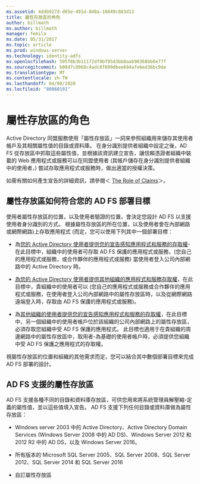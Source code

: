 ```yaml
---
ms.assetid: 4ddb927d-d65e-491d-840a-16049c083d13
title: 屬性存放區的角色
author: billmath
ms.author: billmath
manager: femila
ms.date: 05/31/2017
ms.topic: article
ms.prod: windows-server
ms.technology: identity-adfs
ms.openlocfilehash: 595f0b3b11172df9bf95d3bb8aab90368bb0e77f
ms.sourcegitcommit: b00d7c8968c4adc8f699dbee694afe6ed36bc9de
ms.translationtype: MT
ms.contentlocale: zh-TW
ms.lasthandoff: 04/08/2020
ms.locfileid: "80860191"
---
```

# <a name="the-role-of-attribute-stores"></a>屬性存放區的角色
Active Directory 同盟服務使用「屬性存放區」一詞來參照組織用來儲存其使用者帳戶及其相關屬性值的目錄或資料庫。 在身分識別提供者組織中設定之後，AD FS 從存放區中抓取這些屬性值，並根據該資訊建立宣告，讓信賴憑證者組織中裝載的 Web 應用程式或服務可以在同盟使用者 \(其帳戶儲存在身分識別提供者組織中的使用者，\) 嘗試存取應用程式或服務時，做出適當的授權決策。  
  
如需有關如何產生宣告的詳細資訊，請參閱＜ [The Role of Claims](The-Role-of-Claims.md)＞。  
  
## <a name="how-attribute-stores-fit-in-with-your-ad-fs-deployment-goals"></a>屬性存放區如何符合您的 AD FS 部署目標  
使用者屬性存放區的位置，以及使用者驗證的位置，會決定您設計 AD FS 以支援使用者身分識別的方式。 根據屬性存放區的所在位置，以及使用者會在內部網路或網際網路\)上存取應用程式 \(而定，您可以使用下列其中一個部署目標：  
  
-   為[您的 Active Directory 使用者提供您的宣告感知應用程式和服務的存取權](https://technet.microsoft.com/library/dd807071.aspx)-在此目標中，組織中的使用者可存取 AD FS 保護的應用程式或服務，\(您自己的應用程式或服務，或合作夥伴的應用程式或服務\) 當使用者登入公司內部網路中的 Active Directory 時。  
  
-   [為您的 Active Directory 使用者提供其他組織的應用程式和服務存取權](https://technet.microsoft.com/library/dd807123.aspx)，在此目標中，貴組織中的使用者可以 \(您自己的應用程式或服務或合作夥伴的應用程式或服務，在使用者登入公司內部網路中的屬性存放區時，以及從網際網路遠端登入時，存取由 AD FS 保護的應用程式或服務\)。  
  
-   為[其他組織的使用者提供您的宣告感知應用程式和服務的存取權](https://technet.microsoft.com/library/dd807099.aspx)，在此目標中，另一個組織中的使用者帳戶位於該組織的公司內部網路上的屬性存放區，必須存取您組織中受 AD FS 保護的應用程式。 此目標也適用于在貴組織的周邊網路中的屬性存放區中，取用者\-為基礎的使用者帳戶時，必須提供您組織中受 AD FS 保護之應用程式的存取權。  
  
視屬性存放區的位置和組織的其他需求而定，您可以結合其中數個部署目標來完成 AD FS 部署的設計。  
  
## <a name="attribute-stores-that-are-supported-by-ad-fs"></a>AD FS 支援的屬性存放區  
AD FS 支援各種不同的目錄和資料庫存放區，可供您用來將系統管理員解壓縮\-定義的屬性值，並以這些值填入宣告。 AD FS 支援下列任何目錄或資料庫做為屬性存放區：  
  
-   Windows server 2003 中的 Active Directory、Active Directory Domain Services \(Windows Server 2008 中的 AD DS\)、Windows Server 2012 和 2012 R2 中的 AD DS，以及 Windows Server 2016。 
  
-   所有版本的 Microsoft SQL Server 2005、SQL Server 2008、SQL Server 2012、SQL Server 2014 和 SQL Server 2016  
  
-   自訂屬性存放區  
  

